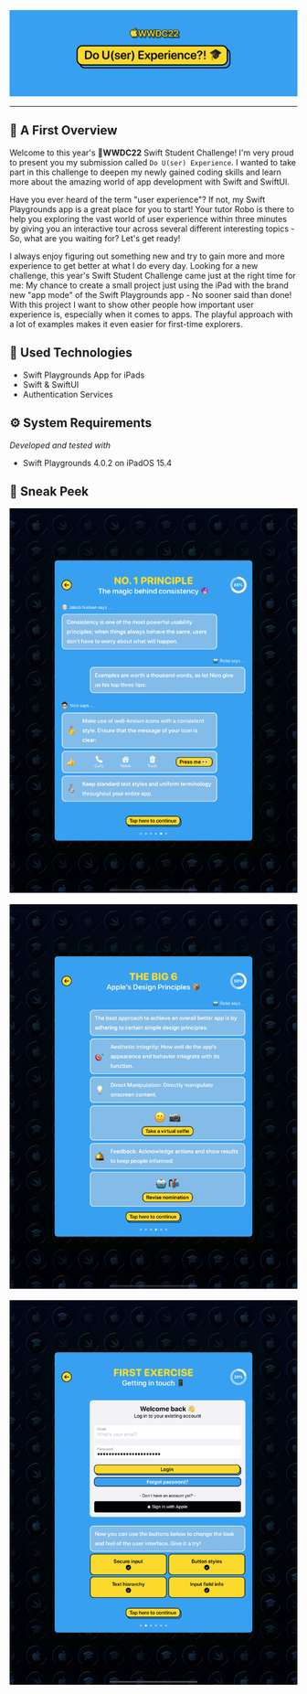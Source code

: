 ![Do U(ser) Experience Banner](ReadmeResources/Banner.png)

---

## 👀 A First Overview

Welcome to this year's **WWDC22** Swift Student Challenge! I'm very proud to present you my submission called `Do U(ser) Experience`. I wanted to take part in this challenge to deepen my newly gained coding skills and learn more about the amazing world of app development with Swift and SwiftUl.

Have you ever heard of the term "user experience"? If not, my Swift Playgrounds app is a great place for you to start! Your tutor Robo is there to help you exploring the vast world of user experience within three minutes by giving you an interactive tour across several different interesting topics - So, what are you waiting for? Let's get ready!

I always enjoy figuring out something new and try to gain more and more experience to get better at what I do every day. Looking for a new challenge, this year's Swift Student Challenge came just at the right time for me: My chance to create a small project just using the iPad with the brand new "app mode" of the Swift Playgrounds app - No sooner said than done! With this project I want to show other people how important user experience is, especially when it comes to apps. The playful approach with a lot of examples makes it even easier for first-time explorers.

## 📱 Used Technologies
* Swift Playgrounds App for iPads
* Swift & SwiftUI
* Authentication Services

## ⚙️ System Requirements
_Developed and tested with_
* Swift Playgrounds 4.0.2 on iPadOS 15.4

## 🎊 Sneak Peek
![No. 1 principle - The magic behind consistency 🔮](ReadmeResources/No_1_Principle.png) ![]()
![The Big 6 - Apple's Design Principles 📦](ReadmeResources/The_Big_6.png) ![]()
![First exercise - Getting in touch 📱](ReadmeResources/First_Exercise.png) ![]()
